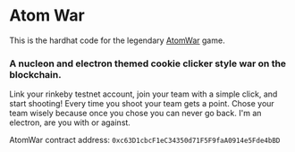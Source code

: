 # Atom War

This is the hardhat code for the legendary [AtomWar](https://atom-war.dcxst.repl.co/) game. 

### A nucleon and electron themed cookie clicker style war on the blockchain.
Link your rinkeby testnet account, join your team with a simple click, and start shooting! Every time you shoot your team gets a point. Chose your team wisely because once you chose you can never go back. I'm an electron, are you with or against.

AtomWar contract address: `0xc63D1cbcF1eC34350d71F5F9faA0914e5Fde4bBD`
